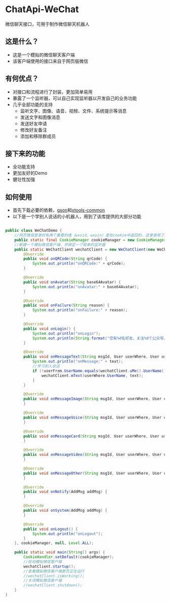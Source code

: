 # ChatApi-WeChat
微信聊天接口，可用于制作微信聊天机器人

## 这是什么？
* 这是一个模拟的微信聊天客户端
* 该客户端使用的接口来自于网页版微信

## 有何优点？
* 对接口和流程进行了封装，更加简单易用
* 暴露了一个监听器，可以自己实现监听器以开发自己的业务功能
* 几乎全部功能的支持
    * 监听文字、图像、语音、视频、文件、系统提示等消息
    * 发送文字和图像消息
    * 发送好友申请
    * 修改好友备注
    * 添加和移除群成员

## 接下来的功能
* 全功能支持
* 更加友好的Demo
* 健壮性加强

## 如何使用
* 首先下载必要的依赖，[gson](https://github.com/google/gson)和[xtools-common](https://github.com/xuxiaoxiao-xxx/XTools-Common)
* 以下是一个学别人说话的小机器人，用到了该库提供的大部分功能
```java

public class WeChatDemo {
    //网页微信登录时有两个重要的值（wxsid，wxuin）是在cookie中返回的，这里使用了默认的内存Cookie管理器
    public static final CookieManager cookieManager = new CookieManager();
    //新建一个模拟微信客户端，并绑定一个简单的监听器
    public static WeChatClient wechatClient = new WeChatClient(new WeChatClient.WeChatListener() {
        @Override
        public void onQRCode(String qrCode) {
            System.out.println("onQRCode:" + qrCode);
        }

        @Override
        public void onAvatar(String base64Avatar) {
            System.out.println("onAvatar:" + base64Avatar);
        }

        @Override
        public void onFailure(String reason) {
            System.out.println("onFailure:" + reason);
        }

        @Override
        public void onLogin() {
            System.out.println("onLogin");
            System.out.println(String.format("您有%d名好友、关注%d个公众号、活跃微信群%d个", wechatClient.uFriends().size(), wechatClient.uPublics().size(), wechatClient.uChatrooms().size()));
        }

        @Override
        public void onMessageText(String msgId, User userWhere, User userFrom, String text) {
            System.out.println("onMessage:" + text);
            //学习别人说话
            if (!userFrom.UserName.equals(wechatClient.uMe().UserName)) {
                wechatClient.mText(userWhere.UserName, text);
            }
        }

        @Override
        public void onMessageImage(String msgId, User userWhere, User userFrom, File image) {
        }

        @Override
        public void onMessageVoice(String msgId, User userWhere, User userFrom, File voice) {
        }

        @Override
        public void onMessageCard(String msgId, User userWhere, User userFrom, String userName, String nick, int gender) {
        }

        @Override
        public void onMessageVideo(String msgId, User userWhere, User userFrom, File thumbnail, File video) {
        }

        @Override
        public void onMessageOther(String msgId, User userWhere, User userFrom) {
        }

        @Override
        public void onNotify(AddMsg addMsg) {
        }

        @Override
        public void onSystem(AddMsg addMsg) {
        }

        @Override
        public void onLogout() {
            System.out.println("onLogout");
        }
    }, cookieManager, null, Level.ALL);

    public static void main(String[] args) {
        CookieHandler.setDefault(cookieManager);
        //启动模拟微信客户端
        wechatClient.startup();
        //查看模拟微信客户端是否正在运行
        //wechatClient.isWorking();
        //关闭模拟微信客户端
        //wechatClient.shutdown();
    }
}
```